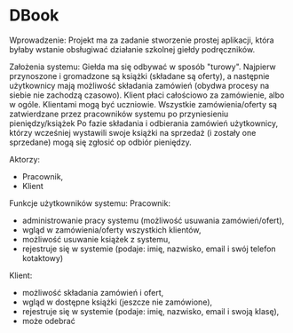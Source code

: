 # DBook
Wprowadzenie:
Projekt ma za zadanie stworzenie prostej aplikacji, która byłaby wstanie obsługiwać działanie szkolnej giełdy podręczników. 

Założenia systemu:
Giełda ma się odbywać w sposób "turowy". Najpierw przynoszone i gromadzone są książki (składane są oferty), a następnie użytkownicy mają możliwość składania zamówień (obydwa procesy na siebie nie zachodzą czasowo).
Klient płaci całościowo za zamówienie, albo w ogóle.
Klientami mogą być uczniowie.
Wszystkie zamówienia/oferty są zatwierdzane przez pracowników systemu po przyniesieniu pieniędzy/książek
Po fazie składania i odbierania zamówień użytkownicy, którzy wcześniej wystawili swoje książki na sprzedaż (i zostały one sprzedane) mogą się zgłosić op odbiór pieniędzy.

Aktorzy:
- Pracownik,
- Klient

Funkcje użytkowników systemu:
Pracownik:
- administrowanie pracy systemu (możliwość usuwania zamówień/ofert),
- wgląd w zamówienia/oferty wszystkich klientów,
- możliwość usuwanie książek z systemu,
- rejestruje się w systemie (podaje: imię, nazwisko, email i swój telefon kotaktowy)

Klient:
- możliwość składania zamówień i ofert,
- wgląd w dostępne książki (jeszcze nie zamówione),
- rejestruje się w systemie (podaje: imię, nazwisko, email i swoją klasę),
- może odebrać 
